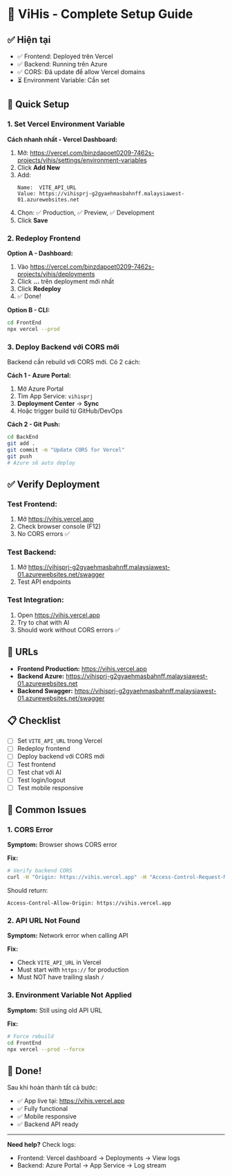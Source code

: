 # 🎯 ViHis - Complete Setup Guide

## ✅ Hiện tại

- ✅ Frontend: Deployed trên Vercel
- ✅ Backend: Running trên Azure
- ✅ CORS: Đã update để allow Vercel domains
- ⏳ Environment Variable: Cần set

## 🚀 Quick Setup

### 1. Set Vercel Environment Variable

**Cách nhanh nhất - Vercel Dashboard:**

1. Mở: https://vercel.com/binzdapoet0209-7462s-projects/vihis/settings/environment-variables
2. Click **Add New**
3. Add:
   ```
   Name:  VITE_API_URL
   Value: https://vihisprj-g2gyaehmasbahnff.malaysiawest-01.azurewebsites.net
   ```
4. Chọn: ✅ Production, ✅ Preview, ✅ Development
5. Click **Save**

### 2. Redeploy Frontend

**Option A - Dashboard:**
1. Vào https://vercel.com/binzdapoet0209-7462s-projects/vihis/deployments
2. Click **...** trên deployment mới nhất
3. Click **Redeploy**
4. ✅ Done!

**Option B - CLI:**
```bash
cd FrontEnd
npx vercel --prod
```

### 3. Deploy Backend với CORS mới

Backend cần rebuild với CORS mới. Có 2 cách:

**Cách 1 - Azure Portal:**
1. Mở Azure Portal
2. Tìm App Service: `vihisprj`
3. **Deployment Center** → **Sync**
4. Hoặc trigger build từ GitHub/DevOps

**Cách 2 - Git Push:**
```bash
cd BackEnd
git add .
git commit -m "Update CORS for Vercel"
git push
# Azure sẽ auto deploy
```

## ✅ Verify Deployment

### Test Frontend:
1. Mở https://vihis.vercel.app
2. Check browser console (F12)
3. No CORS errors ✅

### Test Backend:
1. Mở https://vihisprj-g2gyaehmasbahnff.malaysiawest-01.azurewebsites.net/swagger
2. Test API endpoints

### Test Integration:
1. Open https://vihis.vercel.app
2. Try to chat with AI
3. Should work without CORS errors ✅

## 🎯 URLs

- **Frontend Production:** https://vihis.vercel.app
- **Backend Azure:** https://vihisprj-g2gyaehmasbahnff.malaysiawest-01.azurewebsites.net
- **Backend Swagger:** https://vihisprj-g2gyaehmasbahnff.malaysiawest-01.azurewebsites.net/swagger

## 📋 Checklist

- [ ] Set `VITE_API_URL` trong Vercel
- [ ] Redeploy frontend
- [ ] Deploy backend với CORS mới
- [ ] Test frontend
- [ ] Test chat với AI
- [ ] Test login/logout
- [ ] Test mobile responsive

## 🐛 Common Issues

### 1. CORS Error

**Symptom:** Browser shows CORS error

**Fix:**
```bash
# Verify backend CORS
curl -H "Origin: https://vihis.vercel.app" -H "Access-Control-Request-Method: POST" -X OPTIONS https://vihisprj-g2gyaehmasbahnff.malaysiawest-01.azurewebsites.net/api/v1/ai/ask -v
```

Should return:
```
Access-Control-Allow-Origin: https://vihis.vercel.app
```

### 2. API URL Not Found

**Symptom:** Network error when calling API

**Fix:**
- Check `VITE_API_URL` in Vercel
- Must start with `https://` for production
- Must NOT have trailing slash `/`

### 3. Environment Variable Not Applied

**Symptom:** Still using old API URL

**Fix:**
```bash
# Force rebuild
cd FrontEnd
npx vercel --prod --force
```

## 🎉 Done!

Sau khi hoàn thành tất cả bước:
- ✅ App live tại: https://vihis.vercel.app
- ✅ Fully functional
- ✅ Mobile responsive
- ✅ Backend API ready

---

**Need help?** Check logs:
- Frontend: Vercel dashboard → Deployments → View logs
- Backend: Azure Portal → App Service → Log stream


